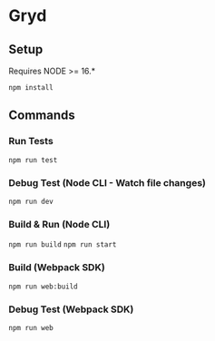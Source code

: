 # Gryd
 
## Setup

Requires NODE >= 16.*

`npm install`

## Commands

### Run Tests

`npm run test`

### Debug Test (Node CLI - Watch file changes)
`npm run dev`

### Build & Run (Node CLI)

`npm run build`
`npm run start`

### Build (Webpack SDK)

`npm run web:build`

### Debug Test (Webpack SDK)
`npm run web`